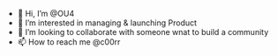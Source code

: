 - 👋 Hi, I’m @OU4
- 👀 I’m interested in managing & launching Product
- 💞️ I’m looking to collaborate with someone wnat to build a community 
- 📫 How to reach me @c00rr

<!---
OU4/OU4 is a ✨ special ✨ repository because its `README.md` (this file) appears on your GitHub profile.
You can click the Preview link to take a look at your changes.
--->
